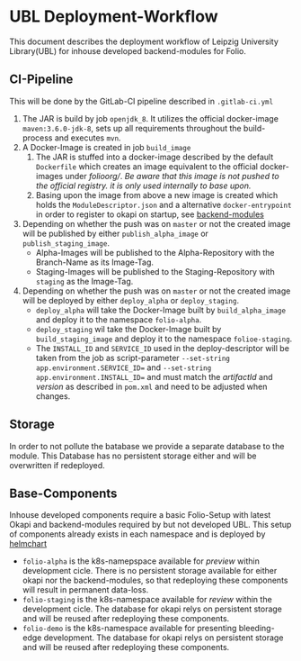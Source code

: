 # UBL Deployment-Workflow

This document describes the deployment workflow of Leipzig University Library(UBL) for inhouse developed backend-modules for Folio.

## CI-Pipeline

This will be done by the GitLab-CI pipeline described in `.gitlab-ci.yml`

1. The JAR is build by job `openjdk_8`. It utilizes the official docker-image `maven:3.6.0-jdk-8`, sets up all requirements throughout the build-process and executes `mvn`.
1. A Docker-Image is created in job `build_image`
    1. The JAR is stuffed into a docker-image described by the default `Dockerfile` which creates an image equivalent to the official docker-images under *folioorg/*. _Be aware that this image is not pushed to the official registry. it is only used internally to base upon._
    1. Basing upon the image from above a new image is created which holds the `ModuleDescriptor.json` and a alternative `docker-entrypoint` in order to register to okapi on startup, see [backend-modules]
1. Depending on whether the push was on `master` or not the created image will be published by either `publish_alpha_image` or `publish_staging_image`.
    * Alpha-Images will be published to the Alpha-Repository with the Branch-Name as its Image-Tag.
    * Staging-Images will be published to the Staging-Repository with `staging` as the Image-Tag.
1. Depending on whether the push was on `master` or not the created image will be deployed by either `deploy_alpha` or `deploy_staging`.
    * `deploy_alpha` will take the Docker-Image built by `build_alpha_image` and deploy it to the namespace `folio-alpha`.
    * `deploy_staging` wil take the Docker-Image built by `build_staging_image` and deploy it to the namespace `folioe-staging`.
    * The `INSTALL_ID` and `SERVICE_ID` used in the deploy-descriptor will be taken from the job as script-parameter `--set-string app.environment.SERVICE_ID=` and `--set-string app.environment.INSTALL_ID=` and must match the _artifactId_ and _version_ as described in `pom.xml` and need to be adjusted when changes.

## Storage

In order to not pollute the batabase we provide a separate database to the module. This Database has no persistent storage either and will be overwritten if redeployed.

## Base-Components

Inhouse developed components require a basic Folio-Setup with latest Okapi and backend-modules required by but not developed UBL. This setup of components already exists in each namespace and is deployed by [helmchart]

* `folio-alpha` is the k8s-namepspace available for *preview* within development cicle. There is no persistent storage available for either okapi nor the backend-modules, so that redeploying these components will result in permanent data-loss.
* `folio-staging` is the k8s-namespace available for *review* within the development cicle. The database for okapi relys on persistent storage and will be reused after redeploying these components.
* `folio-demo` is the k8s-namespace available for presenting bleeding-edge development. The database for okapi relys on persistent storage and will be reused after redeploying these components.

[backend-modules]: https://git.sc.uni-leipzig.de/ubl/amsl/deployment/images/backend-modules
[helmchart]: https://git.sc.uni-leipzig.de/ubl/amsl/deployment/orchestration/folio-devops/